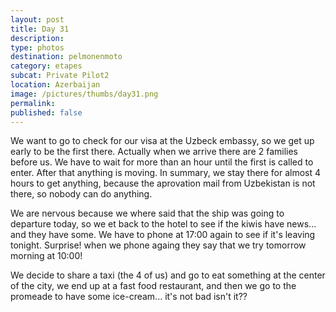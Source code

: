 ```yaml
---
layout: post
title: Day 31
description: 
type: photos
destination: pelmonenmoto
category: etapes
subcat: Private Pilot2
location: Azerbaijan
image: /pictures/thumbs/day31.png
permalink: 
published: false
---
```


We want to go to check for our visa at the Uzbeck embassy, so we get up early to be the first there. Actually when we arrive there are 2 families before us. We have to wait for more than an hour until the first is called to enter. After that anything is moving. In summary, we stay there for almost 4 hours to get anything, because the aprovation mail from Uzbekistan is not there, so nobody can do anything.

We are nervous because we where said that the ship was going to departure today, so we et back to the hotel to see if the kiwis have news... and they have some. We have to phone at 17:00 again to see if it's leaving tonight. Surprise! when we phone againg they say that we try tomorrow morning at 10:00!

We decide to share a taxi (the 4 of us) and go to eat something at the center of the city, we end up at a fast food restaurant, and then we go to the promeade to have some ice-cream... it's not bad isn't it??